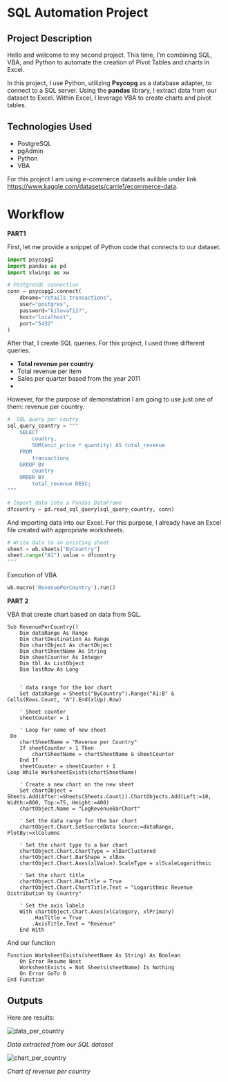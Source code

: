 # SQL Automation Project

## Project Description

Hello and welcome to my second project. This time, I'm combining SQL, VBA, and Python to automate the creation of Pivot Tables and charts in Excel.

In this project, I use Python, utilizing **Psycopg** as a database adapter, to connect to a SQL server. Using the **pandas** library, I extract data from our dataset to Excel. Within Excel, I leverage VBA to create charts and pivot tables.

## Technologies Used

- PostgreSQL
- pgAdmin
- Python
- VBA

For this project I am using e-commerce datasets avilible under link https://www.kaggle.com/datasets/carrie1/ecommerce-data. 

# Workflow

**PART1**

First, let me provide a snippet of Python code that connects to our dataset. 

```python
import psycopg2
import pandas as pd
import xlwings as xw

# PostgreSQL connection 
conn = psycopg2.connect(
    dbname="retails_transactions",
    user="postgres",
    password="kilovaTi2?",
    host="localhost",
    port="5432"
)
```

After that, I create SQL queries. For this project, I used three different queries. 

- **Total revenue per country**
- Total revenue per item
- Sales per quarter based from the year 2011
- 
However, for the purpose of demonstatrion I am going to use just one of them: revenue per country.


```python
#  SQL query per coutry
sql_query_country = """
    SELECT
        country,
        SUM(unit_price * quantity) AS total_revenue
    FROM
        transactions
    GROUP BY
        country
    ORDER BY
        total_revenue DESC;
"""

# Import data into a Pandas DataFrame
dfcountry = pd.read_sql_query(sql_query_country, conn)
```

And importing data into our Excel. For this purpose, I already have an Excel file created with appropriate worksheets.

```python
# Write data to an existing sheet 
sheet = wb.sheets["ByCountry"]
sheet.range("A1").value = dfcountry
"""
```

Execution of VBA

```python
wb.macro('RevenuePerCountry').run()
```

**PART 2**

VBA that create chart based on data from SQL. 

```vba
Sub RevenuePerCountry()
    Dim dataRange As Range
    Dim chartDestination As Range
    Dim chartObject As chartObject
    Dim chartSheetName As String
    Dim sheetCounter As Integer
    Dim tbl As ListObject
    Dim lastRow As Long


    ' data range for the bar chart
    Set dataRange = Sheets("ByCountry").Range("A1:B" & Cells(Rows.Count, "A").End(xlUp).Row)

    ' Sheet counter
    sheetCounter = 1
    
    ' Loop for name of new sheet
 Do
    chartSheetName = "Revenue per Country"
    If sheetCounter > 1 Then
        chartSheetName = chartSheetName & sheetCounter
    End If
    sheetCounter = sheetCounter + 1
Loop While WorksheetExists(chartSheetName)

    ' Create a new chart on the new sheet
    Set chartObject = Sheets.Add(After:=Sheets(Sheets.Count)).ChartObjects.Add(Left:=10, Width:=800, Top:=75, Height:=400)
    chartObject.Name = "LogRevenueBarChart"

    ' Set the data range for the bar chart
    chartObject.Chart.SetSourceData Source:=dataRange, PlotBy:=xlColumns

    ' Set the chart type to a bar chart
    chartObject.Chart.ChartType = xlBarClustered
    chartObject.Chart.BarShape = xlBox
    chartObject.Chart.Axes(xlValue).ScaleType = xlScaleLogarithmic

    ' Set the chart title
    chartObject.Chart.HasTitle = True
    chartObject.Chart.ChartTitle.Text = "Logarithmic Revenue Distribution by Country"

    ' Set the axis labels
    With chartObject.Chart.Axes(xlCategory, xlPrimary)
        .HasTitle = True
        .AxisTitle.Text = "Revenue"
    End With
```

And our function

```vba
Function WorksheetExists(sheetName As String) As Boolean
    On Error Resume Next
    WorksheetExists = Not Sheets(sheetName) Is Nothing
    On Error GoTo 0
End Function
```

## Outputs

Here are results:

![data_per_country](https://github.com/MaksymDD/Duplicates_Project/assets/156451919/7fddbb58-97a9-430a-8b2e-b41791764b51)

*Data extracted from our SQL dataset*

![chart_per_country](https://github.com/MaksymDD/Duplicates_Project/assets/156451919/85a36ca9-76d8-4070-86e6-f06b20a43dbe)

*Chart of revenue per country*





    



